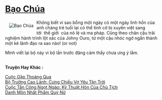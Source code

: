 <a href="https://utruyen.com/truyen/bao-chua/17590/" title="Bạo Chúa"><h1>Bạo Chúa</h1></a><div style="display:table"><img align="right" style="float: left; padding: 10px;" src="https://utruyen.com/images/story/200x260/bao-chua.jpg" alt="Bạo Chúa">Không biết vì sao bỗng một ngày có một ngày linh hồn của anh chàng trẻ tuổi lại có thể tình cờ bị xuyên việt sang tới  thế giới  của nô lệ và ma pháp. Cũng theo chân cậu trãi nghiệm hành trình lột xác của Johny Ouro, từ một cậu nhóc ngớ ngẩn thành một kẻ lãnh đạo ra sao nào! (or not)<p></p>Mình viết lại bộ này vì bộ lần trước đăng cảm thấy chưa ưng ý lắm.</div><p><br><b>Truyện Hay Khác :</b></p><a href="https://utruyen.com/truyen/cuoc-gap-thoang-qua/19076/" alt="Cuộc Gặp Thoáng Qua">Cuộc Gặp Thoáng Qua</a><br/><a href="https://www.flickr.com/photos/184340401@N07/48819058561/" alt="Bộ Trưởng Cao Lãnh: Cưng Chiều Vợ Yêu Tận Trời">Bộ Trưởng Cao Lãnh: Cưng Chiều Vợ Yêu Tận Trời</a><br/><a href="https://github.com/quanluxury/ngontinhhot/tree/master/truyenhay/19137/" alt="Cuộc Tấn Công Ngọt Ngào: Kỹ Thuật Hôn Của Chủ Tịch">Cuộc Tấn Công Ngọt Ngào: Kỹ Thuật Hôn Của Chủ Tịch</a><br/><a href="https://github.com/quanluxury/ngontinhhot/tree/master/truyenhay/19189/" alt="Danh Môn Nhất Phẩm Quý Nữ">Danh Môn Nhất Phẩm Quý Nữ</a><br/>